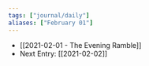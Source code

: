 ```yaml
---
tags: ["journal/daily"]
aliases: ["February 01"]
---
```


- [[2021-02-01 - The Evening Ramble]]
- Next Entry: [[2021-02-02]]